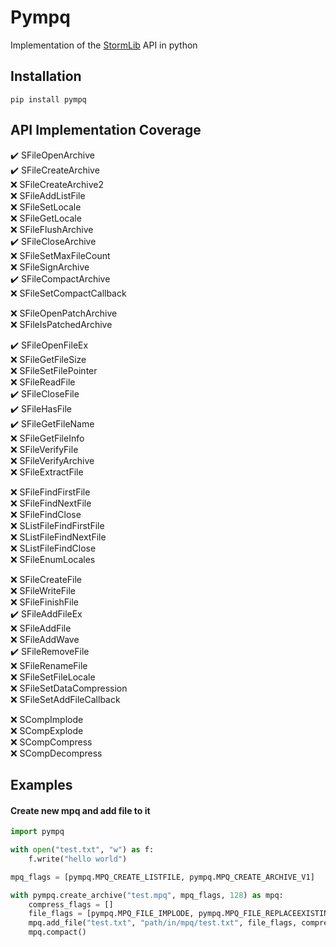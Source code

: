 # Pympq
Implementation of the [StormLib](http://www.zezula.net/en/mpq/stormlib.html) API in python

## Installation
```
pip install pympq
```

## API Implementation Coverage
✔️ SFileOpenArchive  
✔️ SFileCreateArchive  
❌ SFileCreateArchive2  
❌ SFileAddListFile  
❌ SFileSetLocale  
❌ SFileGetLocale  
❌ SFileFlushArchive  
✔️ SFileCloseArchive  
❌ SFileSetMaxFileCount  
❌ SFileSignArchive  
✔️ SFileCompactArchive  
❌ SFileSetCompactCallback  

❌ SFileOpenPatchArchive  
❌ SFileIsPatchedArchive  

✔️ SFileOpenFileEx  
❌ SFileGetFileSize  
❌ SFileSetFilePointer  
❌ SFileReadFile  
✔️ SFileCloseFile  
✔️ SFileHasFile  
✔️ SFileGetFileName  
❌ SFileGetFileInfo  
❌ SFileVerifyFile  
❌ SFileVerifyArchive  
❌ SFileExtractFile  

❌ SFileFindFirstFile  
❌ SFileFindNextFile  
❌ SFileFindClose  
❌ SListFileFindFirstFile  
❌ SListFileFindNextFile  
❌ SListFileFindClose  
❌ SFileEnumLocales  

❌ SFileCreateFile  
❌ SFileWriteFile  
❌ SFileFinishFile  
✔️ SFileAddFileEx  
❌ SFileAddFile  
❌ SFileAddWave  
✔️ SFileRemoveFile  
❌ SFileRenameFile  
❌ SFileSetFileLocale  
❌ SFileSetDataCompression  
❌ SFileSetAddFileCallback  

❌ SCompImplode  
❌ SCompExplode  
❌ SCompCompress  
❌ SCompDecompress  

## Examples

#### Create new mpq and add file to it
```python
import pympq

with open("test.txt", "w") as f:
    f.write("hello world")

mpq_flags = [pympq.MPQ_CREATE_LISTFILE, pympq.MPQ_CREATE_ARCHIVE_V1]

with pympq.create_archive("test.mpq", mpq_flags, 128) as mpq:
    compress_flags = []
    file_flags = [pympq.MPQ_FILE_IMPLODE, pympq.MPQ_FILE_REPLACEEXISTING]
    mpq.add_file("test.txt", "path/in/mpq/test.txt", file_flags, compress_flags, [pympq.MPQ_COMPRESSION_NEXT_SAME])
    mpq.compact()
```
